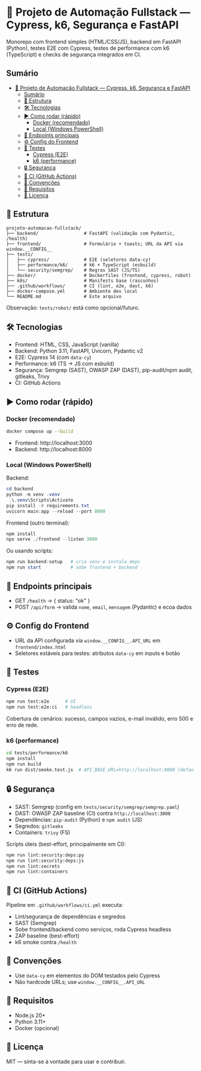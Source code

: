 # 🚀 Projeto de Automação Fullstack — Cypress, k6, Segurança e FastAPI

Monorepo com frontend simples (HTML/CSS/JS), backend em FastAPI (Python), testes E2E com Cypress, testes de performance com k6 (TypeScript) e checks de segurança integrados em CI.

## Sumário
- [🚀 Projeto de Automação Fullstack — Cypress, k6, Segurança e FastAPI](#-projeto-de-automação-fullstack--cypress-k6-segurança-e-fastapi)
  - [Sumário](#sumário)
  - [📁 Estrutura](#-estrutura)
  - [🛠️ Tecnologias](#️-tecnologias)
  - [▶️ Como rodar (rápido)](#️-como-rodar-rápido)
    - [Docker (recomendado)](#docker-recomendado)
    - [Local (Windows PowerShell)](#local-windows-powershell)
  - [🔌 Endpoints principais](#-endpoints-principais)
  - [⚙️ Config do Frontend](#️-config-do-frontend)
  - [🧪 Testes](#-testes)
    - [Cypress (E2E)](#cypress-e2e)
    - [k6 (performance)](#k6-performance)
  - [🔒 Segurança](#-segurança)
  - [🤖 CI (GitHub Actions)](#-ci-github-actions)
  - [🧭 Convenções](#-convenções)
  - [📌 Requisitos](#-requisitos)
  - [📄 Licença](#-licença)

<a id="estrutura"></a>
## 📁 Estrutura

```
projeto-automacao-fullstack/
├── backend/                 # FastAPI (validação com Pydantic, /health)
├── frontend/                # Formulário + toasts; URL da API via window.__CONFIG__
├── tests/
│   ├── cypress/             # E2E (seletores data-cy)
│   ├── performance/k6/      # k6 + TypeScript (esbuild)
│   └── security/semgrep/    # Regras SAST (JS/TS)
├── docker/                  # Dockerfiles (frontend, cypress, robot)
├── k8s/                     # Manifests base (rascunhos)
├── .github/workflows/       # CI (lint, e2e, dast, k6)
├── docker-compose.yml       # Ambiente dev local
└── README.md                # Este arquivo
```

Observação: `tests/robot/` está como opcional/futuro.

<a id="tecnologias"></a>
## 🛠️ Tecnologias

- Frontend: HTML, CSS, JavaScript (vanilla)
- Backend: Python 3.11, FastAPI, Uvicorn, Pydantic v2
- E2E: Cypress 14 (com `data-cy`)
- Performance: k6 (TS → JS com esbuild)
- Segurança: Semgrep (SAST), OWASP ZAP (DAST), pip-audit/npm audit, gitleaks, Trivy
- CI: GitHub Actions

<a id="como-rodar"></a>
## ▶️ Como rodar (rápido)

### Docker (recomendado)
```bash
docker compose up --build
```
- Frontend: http://localhost:3000
- Backend: http://localhost:8000

### Local (Windows PowerShell)
Backend:
```powershell
cd backend
python -m venv .venv
 .\.venv\Scripts\Activate
pip install -r requirements.txt
uvicorn main:app --reload --port 8000
```
Frontend (outro terminal):
```powershell
npm install
npx serve ./frontend --listen 3000
```
Ou usando scripts:
```powershell
npm run backend:setup   # cria venv e instala deps
npm run start           # sobe frontend + backend
```

<a id="endpoints"></a>
## 🔌 Endpoints principais

- GET `/health` → { status: "ok" }
- POST `/api/form` → valida `nome`, `email`, `mensagem` (Pydantic) e ecoa dados

<a id="config-frontend"></a>
## ⚙️ Config do Frontend

- URL da API configurada via `window.__CONFIG__.API_URL` em `frontend/index.html`
- Seletores estáveis para testes: atributos `data-cy` em inputs e botão

<a id="testes"></a>
## 🧪 Testes

### Cypress (E2E)
```bash
npm run test:e2e      # UI
npm run test:e2e:ci   # headless
```
Cobertura de cenários: sucesso, campos vazios, e-mail inválido, erro 500 e erro de rede.

### k6 (performance)
```bash
cd tests/performance/k6
npm install
npm run build
k6 run dist/smoke.test.js  # API_BASE_URL=http://localhost:8000 (default)
```

<a id="seguranca"></a>
## 🔒 Segurança

- SAST: Semgrep (config em `tests/security/semgrep/semgrep.yaml`)
- DAST: OWASP ZAP baseline (CI) contra `http://localhost:3000`
- Dependências: `pip-audit` (Python) e `npm audit` (JS)
- Segredos: `gitleaks`
- Containers: `trivy` (FS)

Scripts úteis (best-effort, principalmente em CI):
```bash
npm run lint:security:deps:py
npm run lint:security:deps:js
npm run lint:secrets
npm run lint:containers
```

<a id="ci"></a>
## 🤖 CI (GitHub Actions)

Pipeline em `.github/workflows/ci.yml` executa:
- Lint/segurança de dependências e segredos
- SAST (Semgrep)
- Sobe frontend/backend como serviços, roda Cypress headless
- ZAP baseline (best-effort)
- k6 smoke contra `/health`

<a id="convencoes"></a>
## 🧭 Convenções

- Use `data-cy` em elementos do DOM testados pelo Cypress
- Não hardcode URLs; use `window.__CONFIG__.API_URL`

<a id="requisitos"></a>
## 📌 Requisitos

- Node.js 20+
- Python 3.11+
- Docker (opcional)

<a id="licenca"></a>
## 📄 Licença

MIT — sinta-se à vontade para usar e contribuir.
